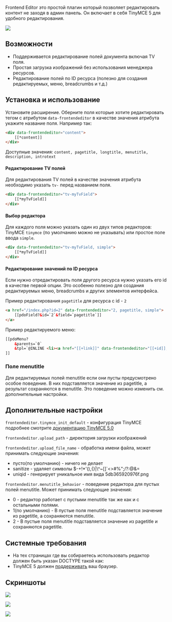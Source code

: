 Frontend Editor это простой плагин который позволяет редактировать контент не заходя в админ панель. Он включает в себя TinyMCE 5 для удобного редактирования.

[![](https://file.modx.pro/files/5/c/8/5c8ed6dafbae4a9e2d4457b19787f0f1s.jpg)](https://file.modx.pro/files/5/c/8/5c8ed6dafbae4a9e2d4457b19787f0f1.png)

## Возможности

- Поддерживается редактирование полей документа включая TV поля.
- Простая загрузка изображений без использования менеджера ресурсов.
- Редактирование полей по ID ресурса (полезно для создания редактируемых, меню, breadcrumbs и т.д.)

## Установка и использование

Установите расширение. Оберните поля которые хотите редактировать тегом с атрибутом `data-frontendeditor` в качестве значения атрибута укажите название поля. Например так:

```html
<div data-frontendeditor="content">
    [[*content]]
</div>
```

Доступные значения: `content, pagetitle, longtitle, menutitle, description, introtext`

#### Редактирование TV полей

Для редактирования TV полей в качестве значения атрибута необходимо указать  `tv-` перед названием поля.

```html
<div data-frontendeditor="tv-myTvField">
    [[*myTvField]]
</div>
```

#### Выбор редактора

Для каждого поля можно указать один из двух типов редакторов: TinyMCE `tinymce` (по умолчанию можно не указывать) или простое поле ввода `simple`.

```html
<div data-frontendeditor="tv-myTvField, simple">
    [[*myTvField]]
</div>
```

#### Редактирование значений по ID ресурса

Если нужно отредактировать поля другого ресурса нужно указать его id в качестве первой опции. Это особенно полезно для создания редактируемых меню, breadcrumbs и других элементов интерфейса. 

Пример редактирования `pagetitle` для ресурса с id - `2`

```html
<a href="/index.php?id=2" data-frontendeditor="2, pagetitle, simple">
    [[pdoField?&id=`2`&field=`pagetitle`]]
</a>
```

Пример редактируемого меню:

```html
[[pdoMenu?
    &parents=`0`
    &tpl=`@INLINE <li><a href="[[+link]]" data-frontendeditor="[[+id]], menutitle, simple">[[+menutitle]]</a>[[+wrapper]]</li>`
]]
```

### Поле menutitle

Для редактируемых полей menutitle если они пусты предусмотрено особое поведение. В них подставляется значение из pagetitle, а результат сохраняются в menutitle. Это поведение можно изменить см. дополнительные настройки.

## Дополнительные настройки

`frontendeditor.tinymce_init_default` - конфигурация TinyMCE подробнее смотрите [документацию TinyMCE 5.0 ][1]

`frontendeditor.upload_path` - директория загрузки изображений

`frontendeditor.upload_file_name` - обработка имени файла, может принимать следующие значения:
 
* пусто(по умолчанию) - ничего не делает
* sanitize - удаляет символы  $-+!*'(),{}|\\^~[]`<>#%\";/?:@&=
* uniqid - генерирует уникальное имя вида 5db365920976f.png

`frontendeditor.menutitle_behavior` - поведение редактора для пустых полей menutitle. Может принимать следующие значения:

* 0 - редактор работает с пустыми menutitle так же как и с остальными полями.
* 1(по умолчанию) - В пустые поля menutitle подставляется значение из pagetitle, а сохраняются menutitle.
* 2 - В пустые поля menutitle подставляется значение из pagetitle и сохраняются pagetitle.

## Системные требования

* На тех страницах где вы собираетесь использовать редактор должен быть указан DOCTYPE такой как: <!DOCTYPE html>
* TinyMCE 5 должен [поддерживать][2] ваш браузер.

## Cкриншоты

[![](https://file.modx.pro/files/1/6/1/1617d1d329d68265515338e0d4b9bd08.png)](https://file.modx.pro/files/1/6/1/1617d1d329d68265515338e0d4b9bd08.png)

[![](https://file.modx.pro/files/e/3/4/e3483249078e30ae051b9fd74f09dae5.png)](https://file.modx.pro/files/e/3/4/e3483249078e30ae051b9fd74f09dae5.png)

[![](https://file.modx.pro/files/7/4/a/74a888cbb8f1635033b868120a366850.png)](https://file.modx.pro/files/7/4/a/74a888cbb8f1635033b868120a366850.png)

[1]: https://www.tiny.cloud/docs/
[2]: https://www.tiny.cloud/docs/general-configuration-guide/system-requirements
